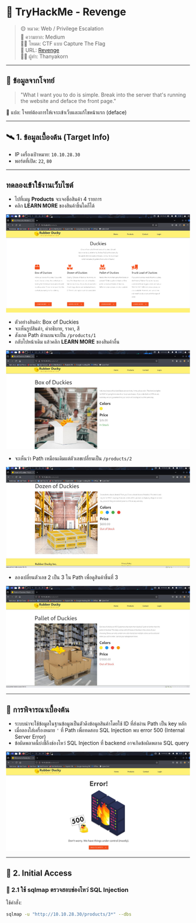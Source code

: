 # 🧠 TryHackMe - Revenge

> 🟡 หมวด: Web / Privilege Escalation  
> 🧩 ความยาก: Medium  
> 🕵️‍♂️ โหมด: CTF แบบ Capture The Flag  
> 🧩 URL: [Revenge](https://tryhackme.com/room/revenge)  
> 👨‍💻 ผู้ทำ: Thanyakorn

---

## 📌 ข้อมูลจากโจทย์

> "What I want you to do is simple. Break into the server that's running the website and deface the front page."

💬 แปล: โจทย์ต้องการให้เจาะเข้าเว็บและแก้ไขหน้าแรก (deface)

---

## 🛰️ 1. ข้อมูลเบื้องต้น (Target Info)

- IP เครื่องเป้าหมาย: `10.10.28.30`
- พอร์ตที่เปิด: `22`, `80`

---

## ทดลองเข้าใช้งานเว็บไซต์

- ไปที่เมนู **Products** จะเจอชื่อสินค้า 4 รายการ
- คลิก **LEARN MORE** ของสินค้าชิ้นใดก็ได้

![Web site](images/1.png)

- ตัวอย่างสินค้า: Box of Duckies
- จะเห็นรูปสินค้า, คำอธิบาย, ราคา, สี
- สังเกต Path ด้านบนจะเป็น `/products/1`
- กลับไปหน้าเดิม แล้วคลิก **LEARN MORE** ของสินค้าอื่น

![Products-Path](images/2.png)

- จะเห็นว่า Path เหมือนเดิมแต่ตัวเลขเปลี่ยนเป็น `/products/2`

![Products-Path](images/3.png)

- ลองเปลี่ยนตัวเลข 2 เป็น 3 ใน Path เพื่อดูสินค้าชิ้นที่ 3

![Products-Path](images/4.png)

---

## 📌 การพิจารณาเบื้องต้น

- ระบบน่าจะใช้ข้อมูลในฐานข้อมูลเป็นตัวดึงข้อมูลสินค้าโดยใช้ ID ที่ส่งผ่าน Path เป็น key หลัก
- เมื่อลองใส่เครื่องหมาย `'` ที่ Path เพื่อทดสอบ SQL Injection พบ error 500 (Internal Server Error)
- ข้อผิดพลาดนี้บ่งชี้ถึงช่องโหว่ SQL Injection ที่ backend อาจเกิดข้อผิดพลาด SQL query

![Products-Path](images/5.png)

---

## 🚪 2. Initial Access

### 🔸 2.1 ใช้ sqlmap ตรวจสอบช่องโหว่ SQL Injection

ใช้คำสั่ง:

```bash
sqlmap -u "http://10.10.28.30/products/3*" --dbs
